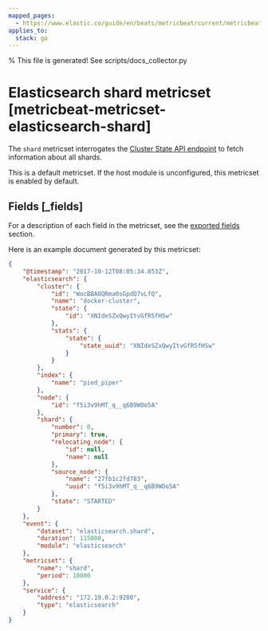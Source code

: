 ```yaml
---
mapped_pages:
  - https://www.elastic.co/guide/en/beats/metricbeat/current/metricbeat-metricset-elasticsearch-shard.html
applies_to:
  stack: ga
---
```


% This file is generated! See scripts/docs_collector.py

# Elasticsearch shard metricset [metricbeat-metricset-elasticsearch-shard]

The `shard` metricset interrogates the [Cluster State API endpoint](https://www.elastic.co/docs/api/doc/elasticsearch/operation/operation-cluster-state) to fetch information about all shards.

This is a default metricset. If the host module is unconfigured, this metricset is enabled by default.

## Fields [_fields]

For a description of each field in the metricset, see the [exported fields](/reference/metricbeat/exported-fields-elasticsearch.md) section.

Here is an example document generated by this metricset:

```json
{
    "@timestamp": "2017-10-12T08:05:34.853Z",
    "elasticsearch": {
        "cluster": {
            "id": "WocBBA0QRma0sGpdQ7vLfQ",
            "name": "docker-cluster",
            "state": {
                "id": "XNIdeSZxQwyItvGfR5fHSw"
            },
            "stats": {
                "state": {
                    "state_uuid": "XNIdeSZxQwyItvGfR5fHSw"
                }
            }
        },
        "index": {
            "name": "pied_piper"
        },
        "node": {
            "id": "f5i3v9hMT_q__q6B9WOo5A"
        },
        "shard": {
            "number": 0,
            "primary": true,
            "relocating_node": {
                "id": null,
                "name": null
            },
            "source_node": {
                "name": "27fb1c2fd783",
                "uuid": "f5i3v9hMT_q__q6B9WOo5A"
            },
            "state": "STARTED"
        }
    },
    "event": {
        "dataset": "elasticsearch.shard",
        "duration": 115000,
        "module": "elasticsearch"
    },
    "metricset": {
        "name": "shard",
        "period": 10000
    },
    "service": {
        "address": "172.19.0.2:9200",
        "type": "elasticsearch"
    }
}
```
